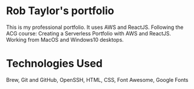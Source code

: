 # Rob Taylor's portfolio

This is my professional portfolio. It uses AWS and ReactJS.
Following the ACG course: Creating a Serverless Portfolio with AWS and ReactJS.
Working from MacOS and Windows10 desktops.

# Technologies Used

Brew,
Git and GitHub,
OpenSSH,
HTML,
CSS,
Font Awesome,
Google Fonts
